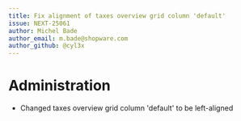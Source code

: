 ```yaml
---
title: Fix alignment of taxes overview grid column 'default'
issue: NEXT-25061
author: Michel Bade
author_email: m.bade@shopware.com
author_github: @cyl3x
---
```

# Administration
* Changed taxes overview grid column 'default' to be left-aligned
